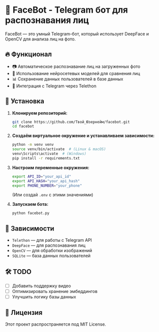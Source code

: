 # 🤖 FaceBot - Telegram бот для распознавания лиц

FaceBot — это умный Telegram-бот, который использует DeepFace и OpenCV для анализа лиц на фото.

## 🔥 Функционал
- 📷 Автоматическое распознавание лиц на загруженных фото
- 🧠 Использование нейросетевых моделей для сравнения лиц
- 📊 Сохранение данных пользователей в базе данных
- 🔗 Интеграция с Telegram через Telethon

## 🚀 Установка
1. **Клонируем репозиторий:**
   ```bash
   git clone https://github.com/Твой_Юзернейм/facebot.git
   cd facebot
   ```
2. **Создаём виртуальное окружение и устанавливаем зависимости:**
   ```bash
   python -m venv venv
   source venv/bin/activate  # (Linux & macOS)
   venv\Scripts\activate  # (Windows)
   pip install -r requirements.txt
   ```
3. **Настроим переменные окружения:**
   ```bash
   export API_ID="your_api_id"
   export API_HASH="your_api_hash"
   export PHONE_NUMBER="your_phone"
   ```
   (Или создай `.env` с этими значениями)

4. **Запускаем бота:**
   ```bash
   python facebot.py
   ```

## 📜 Зависимости
- `Telethon` — для работы с Telegram API
- `DeepFace` — для распознавания лиц
- `OpenCV` — для обработки изображений
- `SQLite` — база данных пользователей

## 🛠 TODO
- [ ] Добавить поддержку видео
- [ ] Оптимизировать хранение эмбеддингов
- [ ] Улучшить логику базы данных

## 📄 Лицензия
Этот проект распространяется под MIT License.
